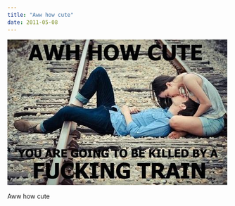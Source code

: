 ```yaml
---
title: "Aww how cute"
date: 2011-05-08
---
```


![2011-05-08-2dm9mg1k.jpeg](/images/2011-05-08-2dm9mg1k.jpeg)

Aww how cute